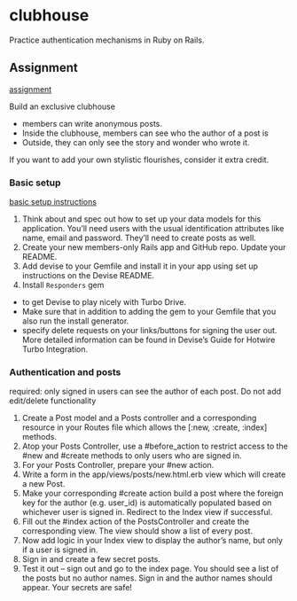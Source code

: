 # clubhouse

Practice authentication mechanisms in Ruby on Rails.

## Assignment

[assignment](https://www.theodinproject.com/lessons/ruby-on-rails-members-only#assignment)

Build an exclusive clubhouse

* members can write anonymous posts.
* Inside the clubhouse, members can see who the author of a post is
* Outside, they can only see the story and wonder who wrote it.

If you want to add your own stylistic flourishes, consider it extra credit.

### Basic setup

[basic setup
instructions](https://www.theodinproject.com/lessons/ruby-on-rails-members-only#basic-setup)

1. Think about and spec out how to set up your data models for this application. You’ll need users with the usual identification attributes like name, email and password. They’ll need to create posts as well.
1. Create your new members-only Rails app and GitHub repo. Update your README.
1. Add devise to your Gemfile and install it in your app using set up instructions
on the Devise README.
1. Install `Responders` gem

* to get Devise to play nicely with Turbo Drive.
* Make sure that in addition to adding the gem to your Gemfile that you also run the install generator.
* specify delete requests on your links/buttons for signing the user out. More detailed information can be found in Devise’s Guide for Hotwire Turbo Integration.

### Authentication and posts

required: only signed in users can see the author of each post. Do not add
edit/delete functionality

1. Create a Post model and a Posts controller and a corresponding resource in your Routes file which allows the [:new, :create, :index] methods.
1. Atop your Posts Controller, use a #before_action to restrict access to the #new and #create methods to only users who are signed in.
1. For your Posts Controller, prepare your #new action.
1. Write a form in the app/views/posts/new.html.erb view which will create a new Post.
1. Make your corresponding #create action build a post where the foreign key for the author (e.g. user_id) is automatically populated based on whichever user is signed in. Redirect to the Index view if successful.
1. Fill out the #index action of the PostsController and create the corresponding view. The view should show a list of every post.
1. Now add logic in your Index view to display the author’s name, but only if a user is signed in.
1. Sign in and create a few secret posts.
1. Test it out – sign out and go to the index page. You should see a list of the posts but no author names. Sign in and the author names should appear. Your secrets are safe!
